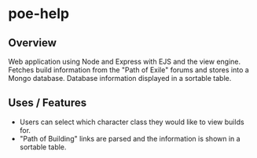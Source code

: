 # poe-help
## Overview
Web application using Node and Express with EJS and the view engine. Fetches build information from the "Path of Exile" forums and stores into a Mongo database. Database information displayed in a sortable table.
## Uses / Features
- Users can select which character class they would like to view builds for.
- "Path of Building" links are parsed and the information is shown in a sortable table.
